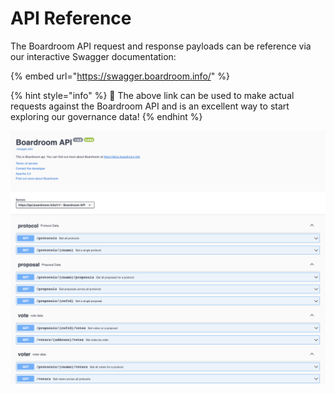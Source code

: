 # API Reference

The Boardroom API request and response payloads can be reference via our interactive Swagger documentation:

{% embed url="https://swagger.boardroom.info/" %}

{% hint style="info" %}
🚀 The above link can be used to make actual requests against the Boardroom API and is an excellent way to start exploring our governance data!
{% endhint %}

![](../.gitbook/assets/image%20%2811%29.png)

